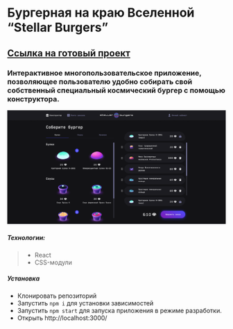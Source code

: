 # Бургерная на краю Вселенной “Stellar Burgers”
 ## [Ссылка на готовый проект](https://oalbukova.github.io/REACT-BURGER/)

### Интерактивное многопользовательское приложение, позволяющее пользователю удобно собирать свой собственный специальный космический бургер с помощью конструктора.

[![project website preview](src/images/constructor.png)](https://oalbukova.github.io/REACT-BURGER/)

##### Технологии:
> * React
> * CSS-модули

##### Установка
* Клонировать репозиторий
* Запустить `npm i` для установки зависимостей
* Запустить `npm start` для запуска приложения в режиме разработки.
* Открыть http://localhost:3000/
